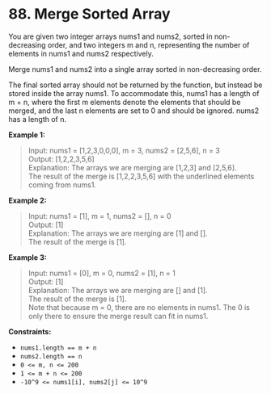 # 88. Merge Sorted Array

You are given two integer arrays nums1 and nums2, sorted in non-decreasing order, and two integers m and n, representing the number of elements in nums1 and nums2 respectively.

Merge nums1 and nums2 into a single array sorted in non-decreasing order.

The final sorted array should not be returned by the function, but instead be stored inside the array nums1. To accommodate this, nums1 has a length of m + n, where the first m elements denote the elements that should be merged, and the last n elements are set to 0 and should be ignored. nums2 has a length of n.

**Example 1:**

> Input: nums1 = [1,2,3,0,0,0], m = 3, nums2 = [2,5,6], n = 3 <br>
> Output: [1,2,2,3,5,6] <br>
> Explanation: The arrays we are merging are [1,2,3] and [2,5,6]. <br>
> The result of the merge is [1,2,2,3,5,6] with the underlined elements coming from nums1.

**Example 2:**

> Input: nums1 = [1], m = 1, nums2 = [], n = 0 <br>
> Output: [1] <br>
> Explanation: The arrays we are merging are [1] and []. <br>
> The result of the merge is [1].

**Example 3:**

> Input: nums1 = [0], m = 0, nums2 = [1], n = 1 <br>
> Output: [1] <br>
> Explanation: The arrays we are merging are [] and [1]. <br>
> The result of the merge is [1]. <br>
> Note that because m = 0, there are no elements in nums1. The 0 is only there to ensure the merge result can fit in nums1.

**Constraints:**

- `nums1.length == m + n`
- `nums2.length == n`
- `0 <= m, n <= 200`
- `1 <= m + n <= 200`
- `-10^9 <= nums1[i], nums2[j] <= 10^9`
